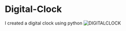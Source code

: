 # Digital-Clock
I created a digital clock using python
![DIGITALCLOCK](https://user-images.githubusercontent.com/84230659/174424395-ea1c2ef2-894f-4867-b645-456b4de7cc42.png)
